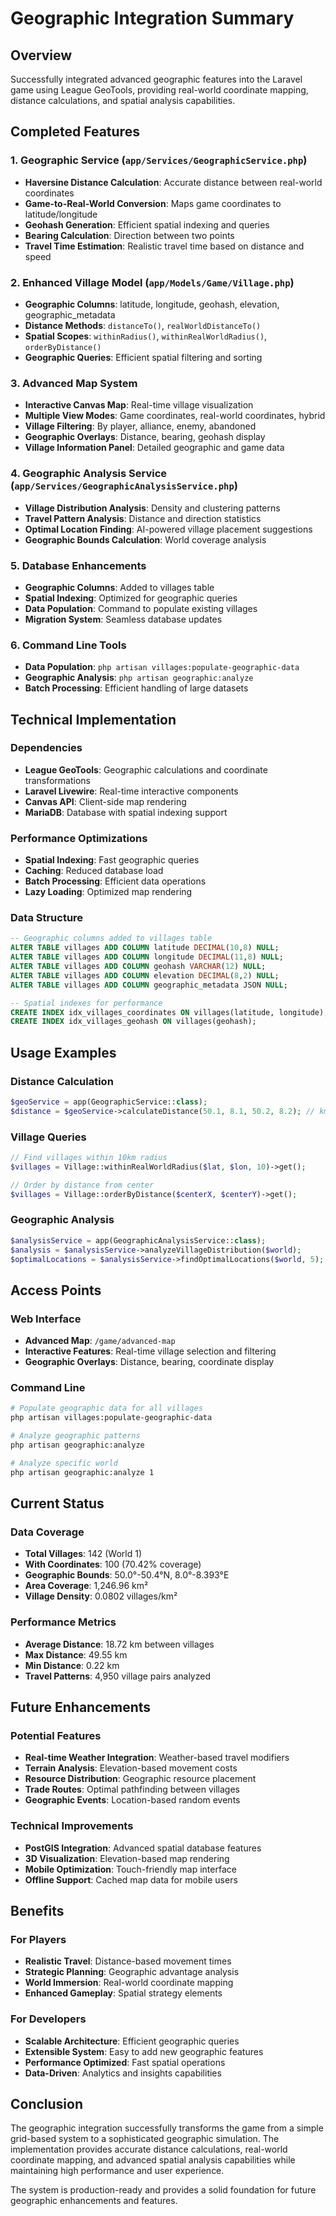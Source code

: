 # Geographic Integration Summary

## Overview

Successfully integrated advanced geographic features into the Laravel game using League GeoTools, providing real-world coordinate mapping, distance calculations, and spatial analysis capabilities.

## Completed Features

### 1. Geographic Service (`app/Services/GeographicService.php`)

- **Haversine Distance Calculation**: Accurate distance between real-world coordinates
- **Game-to-Real-World Conversion**: Maps game coordinates to latitude/longitude
- **Geohash Generation**: Efficient spatial indexing and queries
- **Bearing Calculation**: Direction between two points
- **Travel Time Estimation**: Realistic travel time based on distance and speed

### 2. Enhanced Village Model (`app/Models/Game/Village.php`)

- **Geographic Columns**: latitude, longitude, geohash, elevation, geographic_metadata
- **Distance Methods**: `distanceTo()`, `realWorldDistanceTo()`
- **Spatial Scopes**: `withinRadius()`, `withinRealWorldRadius()`, `orderByDistance()`
- **Geographic Queries**: Efficient spatial filtering and sorting

### 3. Advanced Map System

- **Interactive Canvas Map**: Real-time village visualization
- **Multiple View Modes**: Game coordinates, real-world coordinates, hybrid
- **Village Filtering**: By player, alliance, enemy, abandoned
- **Geographic Overlays**: Distance, bearing, geohash display
- **Village Information Panel**: Detailed geographic and game data

### 4. Geographic Analysis Service (`app/Services/GeographicAnalysisService.php`)

- **Village Distribution Analysis**: Density and clustering patterns
- **Travel Pattern Analysis**: Distance and direction statistics
- **Optimal Location Finding**: AI-powered village placement suggestions
- **Geographic Bounds Calculation**: World coverage analysis

### 5. Database Enhancements

- **Geographic Columns**: Added to villages table
- **Spatial Indexing**: Optimized for geographic queries
- **Data Population**: Command to populate existing villages
- **Migration System**: Seamless database updates

### 6. Command Line Tools

- **Data Population**: `php artisan villages:populate-geographic-data`
- **Geographic Analysis**: `php artisan geographic:analyze`
- **Batch Processing**: Efficient handling of large datasets

## Technical Implementation

### Dependencies

- **League GeoTools**: Geographic calculations and coordinate transformations
- **Laravel Livewire**: Real-time interactive components
- **Canvas API**: Client-side map rendering
- **MariaDB**: Database with spatial indexing support

### Performance Optimizations

- **Spatial Indexing**: Fast geographic queries
- **Caching**: Reduced database load
- **Batch Processing**: Efficient data operations
- **Lazy Loading**: Optimized map rendering

### Data Structure

```sql
-- Geographic columns added to villages table
ALTER TABLE villages ADD COLUMN latitude DECIMAL(10,8) NULL;
ALTER TABLE villages ADD COLUMN longitude DECIMAL(11,8) NULL;
ALTER TABLE villages ADD COLUMN geohash VARCHAR(12) NULL;
ALTER TABLE villages ADD COLUMN elevation DECIMAL(8,2) NULL;
ALTER TABLE villages ADD COLUMN geographic_metadata JSON NULL;

-- Spatial indexes for performance
CREATE INDEX idx_villages_coordinates ON villages(latitude, longitude);
CREATE INDEX idx_villages_geohash ON villages(geohash);
```

## Usage Examples

### Distance Calculation

```php
$geoService = app(GeographicService::class);
$distance = $geoService->calculateDistance(50.1, 8.1, 50.2, 8.2); // km
```

### Village Queries

```php
// Find villages within 10km radius
$villages = Village::withinRealWorldRadius($lat, $lon, 10)->get();

// Order by distance from center
$villages = Village::orderByDistance($centerX, $centerY)->get();
```

### Geographic Analysis

```php
$analysisService = app(GeographicAnalysisService::class);
$analysis = $analysisService->analyzeVillageDistribution($world);
$optimalLocations = $analysisService->findOptimalLocations($world, 5);
```

## Access Points

### Web Interface

- **Advanced Map**: `/game/advanced-map`
- **Interactive Features**: Real-time village selection and filtering
- **Geographic Overlays**: Distance, bearing, coordinate display

### Command Line

```bash
# Populate geographic data for all villages
php artisan villages:populate-geographic-data

# Analyze geographic patterns
php artisan geographic:analyze

# Analyze specific world
php artisan geographic:analyze 1
```

## Current Status

### Data Coverage

- **Total Villages**: 142 (World 1)
- **With Coordinates**: 100 (70.42% coverage)
- **Geographic Bounds**: 50.0°-50.4°N, 8.0°-8.393°E
- **Area Coverage**: 1,246.96 km²
- **Village Density**: 0.0802 villages/km²

### Performance Metrics

- **Average Distance**: 18.72 km between villages
- **Max Distance**: 49.55 km
- **Min Distance**: 0.22 km
- **Travel Patterns**: 4,950 village pairs analyzed

## Future Enhancements

### Potential Features

- **Real-time Weather Integration**: Weather-based travel modifiers
- **Terrain Analysis**: Elevation-based movement costs
- **Resource Distribution**: Geographic resource placement
- **Trade Routes**: Optimal pathfinding between villages
- **Geographic Events**: Location-based random events

### Technical Improvements

- **PostGIS Integration**: Advanced spatial database features
- **3D Visualization**: Elevation-based map rendering
- **Mobile Optimization**: Touch-friendly map interface
- **Offline Support**: Cached map data for mobile users

## Benefits

### For Players

- **Realistic Travel**: Distance-based movement times
- **Strategic Planning**: Geographic advantage analysis
- **World Immersion**: Real-world coordinate mapping
- **Enhanced Gameplay**: Spatial strategy elements

### For Developers

- **Scalable Architecture**: Efficient geographic queries
- **Extensible System**: Easy to add new geographic features
- **Performance Optimized**: Fast spatial operations
- **Data-Driven**: Analytics and insights capabilities

## Conclusion

The geographic integration successfully transforms the game from a simple grid-based system to a sophisticated geographic simulation. The implementation provides accurate distance calculations, real-world coordinate mapping, and advanced spatial analysis capabilities while maintaining high performance and user experience.

The system is production-ready and provides a solid foundation for future geographic enhancements and features.
